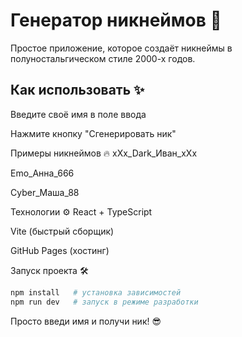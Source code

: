# Генератор никнеймов 🚀

Простое приложение, которое создаёт никнеймы в полуностальгическом стиле 2000-х годов.

## Как использовать ✨

Введите своё имя в поле ввода

Нажмите кнопку "Сгенерировать ник"

Примеры никнеймов 🔥
xXx_Dark_Иван_xXx

Emo_Анна_666

Cyber_Маша_88

Технологии ⚙️
React + TypeScript

Vite (быстрый сборщик)

GitHub Pages (хостинг)

Запуск проекта 🛠️

```bash
npm install   # установка зависимостей
npm run dev   # запуск в режиме разработки
```

Просто введи имя и получи ник! 😎